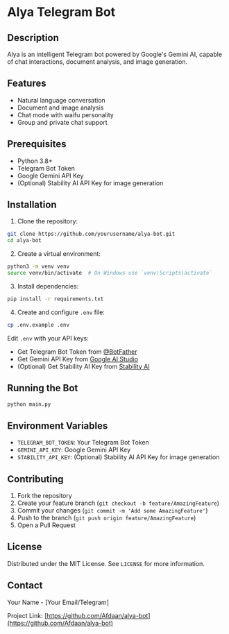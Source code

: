 # Alya Telegram Bot

## Description
Alya is an intelligent Telegram bot powered by Google's Gemini AI, capable of chat interactions, document analysis, and image generation.

## Features
- Natural language conversation
- Document and image analysis
- Chat mode with waifu personality
- Group and private chat support

## Prerequisites
- Python 3.8+
- Telegram Bot Token
- Google Gemini API Key
- (Optional) Stability AI API Key for image generation

## Installation

1. Clone the repository:
```bash
git clone https://github.com/yourusername/alya-bot.git
cd alya-bot
```

2. Create a virtual environment:
```bash
python3 -m venv venv
source venv/bin/activate  # On Windows use `venv\Scripts\activate`
```

3. Install dependencies:
```bash
pip install -r requirements.txt
```

4. Create and configure `.env` file:
```bash
cp .env.example .env
```
Edit `.env` with your API keys:
- Get Telegram Bot Token from [@BotFather](https://t.me/botfather)
- Get Gemini API Key from [Google AI Studio](https://makersuite.google.com/app/apikey)
- (Optional) Get Stability AI Key from [Stability AI](https://platform.stability.ai/)

## Running the Bot
```bash
python main.py
```

## Environment Variables
- `TELEGRAM_BOT_TOKEN`: Your Telegram Bot Token
- `GEMINI_API_KEY`: Google Gemini API Key
- `STABILITY_API_KEY`: (Optional) Stability AI API Key for image generation

## Contributing
1. Fork the repository
2. Create your feature branch (`git checkout -b feature/AmazingFeature`)
3. Commit your changes (`git commit -m 'Add some AmazingFeature'`)
4. Push to the branch (`git push origin feature/AmazingFeature`)
5. Open a Pull Request

## License
Distributed under the MIT License. See `LICENSE` for more information.

## Contact
Your Name - [Your Email/Telegram]

Project Link: [https://github.com/Afdaan/alya-bot](https://github.com/Afdaan/alya-bot)